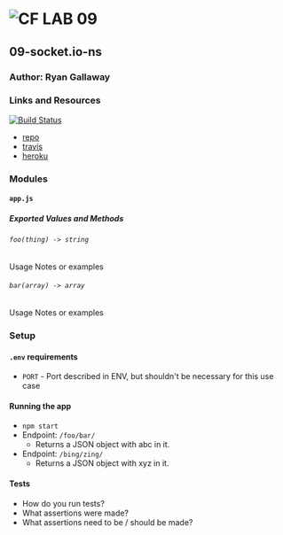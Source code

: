 ![CF](http://i.imgur.com/7v5ASc8.png) LAB 09
=================================================

## 09-socket.io-ns

### Author: Ryan Gallaway

### Links and Resources

[![Build Status](https://www.travis-ci.com/rkgallaway/09-socket.io-ns.svg?branch=master)](https://www.travis-ci.com/rkgallaway/09-socket.io-ns)

* [repo](https://github.com/rkgallaway/09-socket.io-ns)
* [travis](https://www.travis-ci.com/rkgallaway/09-socket.io-ns)
* [heroku](https://lab-09-socket-io-ns.herokuapp.com)

### Modules
#### `app.js`
##### Exported Values and Methods

###### `foo(thing) -> string`
Usage Notes or examples

###### `bar(array) -> array`
Usage Notes or examples

### Setup
#### `.env` requirements
* `PORT` - Port described in ENV, but shouldn't be necessary for this use case

#### Running the app
* `npm start`
* Endpoint: `/foo/bar/`
  * Returns a JSON object with abc in it.
* Endpoint: `/bing/zing/`
  * Returns a JSON object with xyz in it.

#### Tests
* How do you run tests?
* What assertions were made?
* What assertions need to be / should be made?

